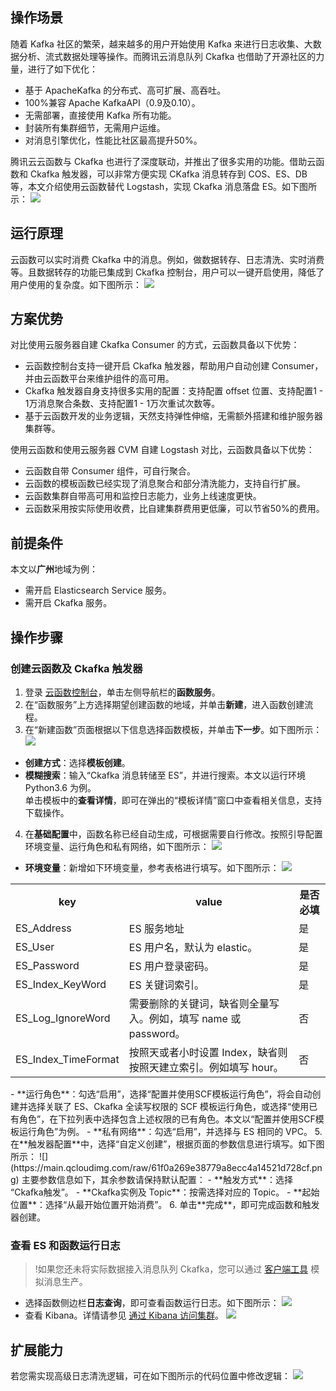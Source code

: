 ## 操作场景
随着 Kafka 社区的繁荣，越来越多的用户开始使用 Kafka 来进行日志收集、大数据分析、流式数据处理等操作。而腾讯云消息队列 Ckafka 也借助了开源社区的力量，进行了如下优化：
- 基于 ApacheKafka 的分布式、高可扩展、高吞吐。
- 100%兼容 Apache KafkaAPI（0.9及0.10）。
- 无需部署，直接使用 Kafka 所有功能。
- 封装所有集群细节，无需用户运维。
- 对消息引擎优化，性能比社区最高提升50%。

腾讯云云函数与 Ckafka 也进行了深度联动，并推出了很多实用的功能。借助云函数和 Ckafka 触发器，可以非常方便实现 CKafka 消息转存到 COS、ES、DB 等，本文介绍使用云函数替代 Logstash，实现 Ckafka 消息落盘 ES。如下图所示：
 ![](https://main.qcloudimg.com/raw/52bfb4c0ee549307c459212b5bbc6ef4.png)

 

## 运行原理
云函数可以实时消费 Ckafka 中的消息。例如，做数据转存、日志清洗、实时消费等。且数据转存的功能已集成到  Ckafka 控制台，用户可以一键开启使用，降低了用户使用的复杂度。如下图所示：
![](https://main.qcloudimg.com/raw/04b45265bc259b12f7c7103595ce7fd3.png)

## 方案优势

对比使用云服务器自建 Ckafka Consumer 的方式，云函数具备以下优势：
- 云函数控制台支持一键开启 Ckafka 触发器，帮助用户自动创建 Consumer，并由云函数平台来维护组件的高可用。
- Ckafka 触发器自身支持很多实用的配置：支持配置 offset 位置、支持配置1 - 1万消息聚合条数、支持配置1 - 1万次重试次数等。
- 基于云函数开发的业务逻辑，天然支持弹性伸缩，无需额外搭建和维护服务器集群等。
 
使用云函数和使用云服务器 CVM 自建 Logstash 对比，云函数具备以下优势：
- 云函数自带 Consumer 组件，可自行聚合。
- 云函数的模板函数已经实现了消息聚合和部分清洗能力，支持自行扩展。
- 云函数集群自带高可用和监控日志能力，业务上线速度更快。
- 云函数采用按实际使用收费，比自建集群费用更低廉，可以节省50%的费用。


## 前提条件
本文以**广州**地域为例：
- 需开启 Elasticsearch Service 服务。
- 需开启 Ckafka 服务。
 

## 操作步骤
### 创建云函数及 Ckafka 触发器

1. 登录 [云函数控制台](https://console.cloud.tencent.com/scf/list?rid=1&ns=default)，单击左侧导航栏的**函数服务**。
2. 在“函数服务”上方选择期望创建函数的地域，并单击**新建**，进入函数创建流程。
3. 在“新建函数”页面根据以下信息选择函数模板，并单击**下一步**。如下图所示：
![](https://main.qcloudimg.com/raw/bc7d09293dc0df7403b008c4ba20a854.png)
  - **创建方式**：选择**模板创建**。
  - **模糊搜索**：输入“Ckafka 消息转储至 ES”，并进行搜索。本文以运行环境 Python3.6 为例。   
  单击模板中的**查看详情**，即可在弹出的“模板详情”窗口中查看相关信息，支持下载操作。
4. 在**基础配置**中，函数名称已经自动生成，可根据需要自行修改。按照引导配置环境变量、运行角色和私有网络，如下图所示：
![](https://main.qcloudimg.com/raw/6ff91995e94f2ff1db9faaf6acf19109.png)
  - **环境变量**：新增如下环境变量，参考表格进行填写。如下图所示：
![](https://main.qcloudimg.com/raw/aa4409842f15ca5198d453eeb4c9fa8e.png)
<table>
<tr>
<th>key</th><th>value</th><th>是否必填</th>
</tr>
<tr>
<td>ES_Address</td><td>ES 服务地址</td><td>是</td>
</tr>
<tr>
<td>ES_User</td><td>ES 用户名，默认为 elastic。</td><td>是</td>
</tr>
<tr>
<td>ES_Password</td><td>ES 用户登录密码。</td><td>是</td>
</tr>
<tr>
<td>ES_Index_KeyWord</td><td>ES 关键词索引。</td><td>是</td>
</tr>
<tr>
<td>ES_Log_IgnoreWord</td><td>需要删除的关键词，缺省则全量写入。例如，填写 name 或 password。</td><td>否</td>
</tr>
<tr>
<td>ES_Index_TimeFormat</td><td>按照天或者小时设置 Index，缺省则按照天建立索引。例如填写 hour。</td><td>否</td>
</tr>
</table>
 - **运行角色**：勾选“启用”，选择“配置并使用SCF模板运行角色”，将会自动创建并选择关联了 ES、Ckafka 全读写权限的 SCF 模板运行角色，或选择“使用已有角色”，在下拉列表中选择包含上述权限的已有角色。本文以“配置并使用SCF模板运行角色”为例。
  - **私有网络**：勾选“启用”，并选择与 ES 相同的 VPC。
5. 在**触发器配置**中，选择“自定义创建”，根据页面的参数信息进行填写。如下图所示：
![](https://main.qcloudimg.com/raw/61f0a269e38779a8ecc4a14521d728cf.png)
 主要参数信息如下，其余参数请保持默认配置：
 - **触发方式**：选择 “Ckafka触发”。
 - **Ckafka实例及 Topic**：按需选择对应的 Topic。
 - **起始位置**：选择“从最开始位置开始消费”。
6. 单击**完成**，即可完成函数和触发器创建。


### 查看 ES 和函数运行日志
>!如果您还未将实际数据接入消息队列 Ckafka，您可以通过 [客户端工具](https://cloud.tencent.com/document/product/597/30932) 模拟消息生产。
>
- 选择函数侧边栏**日志查询**，即可查看函数运行日志。如下图所示：
![](https://main.qcloudimg.com/raw/da6d2085affcedc728c1b3e3b1bf6eb4.png)
- 查看 Kibana。详情请参见 [通过 Kibana 访问集群](https://cloud.tencent.com/document/product/845/19541)。
![](https://main.qcloudimg.com/raw/974199a28188cb11a43b5e89e5f660b5.png)



## 扩展能力
若您需实现高级日志清洗逻辑，可在如下图所示的代码位置中修改逻辑：
![](https://main.qcloudimg.com/raw/faa37c5784e21ad5ed250663b933103e.png)
